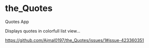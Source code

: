 # the_Quotes
Quotes App

Displays quotes in colorfull list view...

https://github.com/Ajmal0197/the_Quotes/issues/1#issue-423360351
